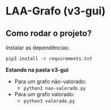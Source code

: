 # LAA-Grafo (v3-gui)
## Como rodar o projeto?
Instalar as dependências:

`pip3 install -r requirements.txt`

<b> Estando na pasta v3-gui </b>

  * Para um grafo não-valorado:
    * `python3 nao-valorado.py`
  * Para um grafo valorado:
    * `python3 valorado.py`
